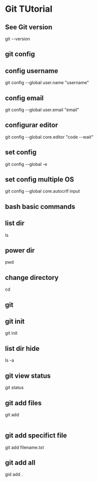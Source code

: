# Git TUtorial

## See Git version
git --version 

## git config
## config username
git config --global user.name "username"
## config email
git config --global user.email "email"
## configurar editor
git config --global core.editor "code --wait"
## set config
git config --global -e
## set config multiple OS
git config --global core.autocrlf input

## bash basic commands
## list dir
ls
## power dir
pwd
## change directory
cd

## git
## git init
git init
## list dir hide
ls -a

## git view status
git status
## git add files
git add <option>
## git add specifict file
git add filename.txt
## git add all
gid add .
